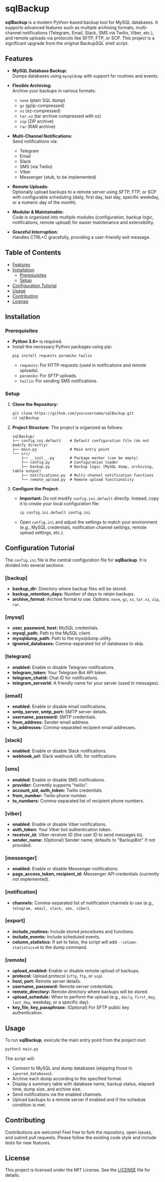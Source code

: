 # sqlBackup

**sqlBackup** is a modern Python-based backup tool for MySQL databases. It supports advanced features such as multiple archiving formats, multi-channel notifications (Telegram, Email, Slack, SMS via Twilio, Viber, etc.), and remote uploads via protocols like SFTP, FTP, or SCP. This project is a significant upgrade from the original BackupSQL shell script.

## Features

- **MySQL Database Backup:**  
  Dumps databases using `mysqldump` with support for routines and events.
  
- **Flexible Archiving:**  
  Archive your backups in various formats:
  - `none` (plain SQL dump)
  - `gz` (gzip-compressed)
  - `xz` (xz-compressed)
  - `tar.xz` (tar archive compressed with xz)
  - `zip` (ZIP archive)
  - `rar` (RAR archive)

- **Multi-Channel Notifications:**  
  Send notifications via:
  - Telegram
  - Email
  - Slack
  - SMS (via Twilio)
  - Viber
  - Messenger (stub, to be implemented)
  
- **Remote Uploads:**  
  Optionally upload backups to a remote server using SFTP, FTP, or SCP with configurable scheduling (daily, first day, last day, specific weekday, or a numeric day of the month).

- **Modular & Maintainable:**  
  Code is organized into multiple modules (configuration, backup logic, notifications, remote upload) for easier maintenance and extensibility.

- **Graceful Interruption:**  
  Handles CTRL+C gracefully, providing a user-friendly exit message.

## Table of Contents

- [Features](#features)
- [Installation](#installation)
  - [Prerequisites](#prerequisites)
  - [Setup](#setup)
- [Configuration Tutorial](#configuration-tutorial)
- [Usage](#usage)
- [Contributing](#contributing)
- [License](#license)

## Installation

### Prerequisites

- **Python 3.6+** is required.
- Install the necessary Python packages using pip:
  ```bash
  pip install requests paramiko twilio
  ```
  - `requests`: For HTTP requests (used in notifications and remote uploads).
  - `paramiko`: For SFTP uploads.
  - `twilio`: For sending SMS notifications.

### Setup

1. **Clone the Repository:**
   ```bash
   git clone https://github.com/yourusername/sqlBackup.git
   cd sqlBackup
   ```

2. **Project Structure:**
   The project is organized as follows:
   ```
   sqlBackup/
   ├── config.ini.default    # Default configuration file (do not modify directly)
   ├── main.py               # Main entry point
   └── src/
       ├── __init__.py       # Package marker (can be empty)
       ├── config.py         # Configuration loader
       ├── backup.py         # Backup logic (MySQL dump, archiving, table output)
       ├── notifications.py  # Multi-channel notification functions
       └── remote_upload.py  # Remote upload functionality
   ```

3. **Configure the Project:**
   - **Important:** Do not modify `config.ini.default` directly. Instead, copy it to create your local configuration file:
     ```bash
     cp config.ini.default config.ini
     ```
   - Open `config.ini` and adjust the settings to match your environment (e.g., MySQL credentials, notification channel settings, remote upload settings, etc.).

## Configuration Tutorial

The `config.ini` file is the central configuration file for **sqlBackup**. It is divided into several sections:

### [backup]
- **backup_dir:** Directory where backup files will be stored.
- **backup_retention_days:** Number of days to retain backups.
- **archive_format:** Archive format to use. Options: `none`, `gz`, `xz`, `tar.xz`, `zip`, `rar`.

### [mysql]
- **user, password, host:** MySQL credentials.
- **mysql_path:** Path to the MySQL client.
- **mysqldump_path:** Path to the mysqldump utility.
- **ignored_databases:** Comma-separated list of databases to skip.

### [telegram]
- **enabled:** Enable or disable Telegram notifications.
- **telegram_token:** Your Telegram Bot API token.
- **telegram_chatid:** Chat ID for notifications.
- **telegram_serverid:** A friendly name for your server (used in messages).

### [email]
- **enabled:** Enable or disable email notifications.
- **smtp_server, smtp_port:** SMTP server details.
- **username, password:** SMTP credentials.
- **from_address:** Sender email address.
- **to_addresses:** Comma-separated recipient email addresses.

### [slack]
- **enabled:** Enable or disable Slack notifications.
- **webhook_url:** Slack webhook URL for notifications.

### [sms]
- **enabled:** Enable or disable SMS notifications.
- **provider:** Currently supports "twilio".
- **account_sid, auth_token:** Twilio credentials.
- **from_number:** Twilio phone number.
- **to_numbers:** Comma-separated list of recipient phone numbers.

### [viber]
- **enabled:** Enable or disable Viber notifications.
- **auth_token:** Your Viber bot authentication token.
- **receiver_id:** Viber receiver ID (the user ID to send messages to).
- **sender_name:** (Optional) Sender name; defaults to "BackupBot" if not provided.

### [messenger]
- **enabled:** Enable or disable Messenger notifications.
- **page_access_token, recipient_id:** Messenger API credentials (currently not implemented).

### [notification]
- **channels:** Comma-separated list of notification channels to use (e.g., `telegram, email, slack, sms, viber`).

### [export]
- **include_routines:** Include stored procedures and functions.
- **include_events:** Include scheduled events.
- **column_statistics:** If set to false, the script will add `--column-statistics=0` to the dump command.

### [remote]
- **upload_enabled:** Enable or disable remote upload of backups.
- **protocol:** Upload protocol (`sftp`, `ftp`, or `scp`).
- **host, port:** Remote server details.
- **username, password:** Remote server credentials.
- **remote_directory:** Remote directory where backups will be stored.
- **upload_schedule:** When to perform the upload (e.g., `daily`, `first_day`, `last_day`, weekday, or a specific day).
- **key_file, key_passphrase:** (Optional) For SFTP public key authentication.

## Usage

To run **sqlBackup**, execute the main entry point from the project root:

```bash
python3 main.py
```

The script will:
- Connect to MySQL and dump databases (skipping those in `ignored_databases`).
- Archive each dump according to the specified format.
- Display a summary table with database name, backup status, elapsed time, dump size, and archive size.
- Send notifications via the enabled channels.
- Upload backups to a remote server if enabled and if the schedule condition is met.

## Contributing

Contributions are welcome! Feel free to fork the repository, open issues, and submit pull requests. Please follow the existing code style and include tests for new features.

## License

This project is licensed under the MIT License. See the [LICENSE](LICENSE) file for details.

